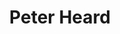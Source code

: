 ---
title: Peter Heard
name: Building Scalable React Native Apps
time: 13:30 - 14:00
description: We all want our apps to scale right? Then why do we face the same problems building JavaScript apps that we were facing over a decade ago using .net? We are told that the React architecture will somehow save us like the emperors new clothes, we throw in fancy add ons like Redux but eventually we always end up with a mess. Designing flexible software hasn’t really changed. And by focussing on the frameworks it takes us away from the single most important thing; to separate the framework from our code! In this talk Pete will take you through a journey of building a modern mobile app using React Native and Redux. We will see how to apply the principles of Agile Craftsmanship to build a system of metaphorically designed software with loosely coupled tests which actually make sense even to the casual observer. Begin to refactor your code with ease as we step into a better paradigm for handling our React Native apps like a boss! We will discover&#58; - how to write cross platform code which can be used in React Native and React Web (or any other Single Page App for that matter) - how to ‘deal' with Redux and where it lives - how YOU can use React so it doesn’t USE you - how to apply dependency management across architectural boundaries such as HTTP or the device specific storage - and the elephant in the room… yes! you do need an Inversion Of Control container in JS apps!
displayOrder: 8
---